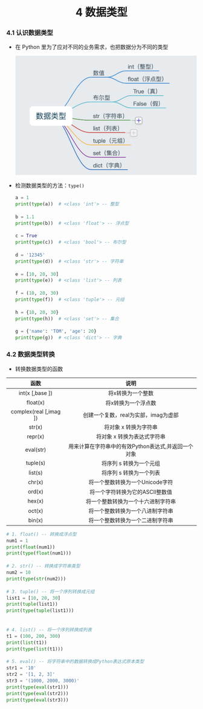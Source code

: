 # <center>4 数据类型

### 4.1 认识数据类型

- 在 Python 里为了应对不同的业务需求，也把数据分为不同的类型

    ![图 15](../images/bb20d4d0fc5e52fb4ec0227d788b90d510a51b73b9f9b83fcb2ab7d5411e2763.png)  

- 检测数据类型的方法：`type()`
    ```python
    a = 1
    print(type(a))  # <class 'int'> -- 整型

    b = 1.1
    print(type(b))  # <class 'float'> -- 浮点型

    c = True
    print(type(c))  # <class 'bool'> -- 布尔型

    d = '12345'
    print(type(d))  # <class 'str'> -- 字符串

    e = [10, 20, 30]
    print(type(e))  # <class 'list'> -- 列表

    f = (10, 20, 30)
    print(type(f))  # <class 'tuple'> -- 元组

    h = {10, 20, 30}
    print(type(h))  # <class 'set'> -- 集合

    g = {'name': 'TOM', 'age': 20}
    print(type(g))  # <class 'dict'> -- 字典
    ```

### 4.2 数据类型转换

- 转换数据类型的函数

|          函数          |                        说明                         |
| :--------------------: | :-------------------------------------------------: |
|    int(x [,base ])     |                  将x转换为一个整数                  |
|       float(x)        |                 将x转换为一个浮点数                 |
| complex(real [,imag ]) |        创建一个复数，real为实部，imag为虚部         |
|        str(x)         |                将对象 x 转换为字符串                |
|        repr(x)        |             将对象 x 转换为表达式字符串             |
|       eval(str)       | 用来计算在字符串中的有效Python表达式,并返回一个对象 |
|       tuple(s)        |               将序列 s 转换为一个元组               |
|        list(s)        |               将序列 s 转换为一个列表               |
|        chr(x)         |           将一个整数转换为一个Unicode字符           |
|        ord(x)         |           将一个字符转换为它的ASCII整数值           |
|        hex(x)         |         将一个整数转换为一个十六进制字符串          |
|        oct(x)         |          将一个整数转换为一个八进制字符串           |
|        bin(x)         |          将一个整数转换为一个二进制字符串           |

``` python
# 1. float() -- 转换成浮点型
num1 = 1
print(float(num1))
print(type(float(num1)))

# 2. str() -- 转换成字符串类型
num2 = 10
print(type(str(num2)))

# 3. tuple() -- 将一个序列转换成元组
list1 = [10, 20, 30]
print(tuple(list1))
print(type(tuple(list1)))


# 4. list() -- 将一个序列转换成列表
t1 = (100, 200, 300)
print(list(t1))
print(type(list(t1)))

# 5. eval() -- 将字符串中的数据转换成Python表达式原本类型
str1 = '10'
str2 = '[1, 2, 3]'
str3 = '(1000, 2000, 3000)'
print(type(eval(str1)))
print(type(eval(str2)))
print(type(eval(str3)))
```

